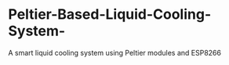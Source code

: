 # Peltier-Based-Liquid-Cooling-System-
A smart liquid cooling system using Peltier modules and ESP8266
